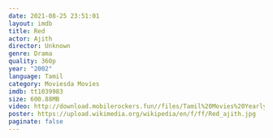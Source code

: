 ```yaml
---
date: 2021-08-25 23:51:01
layout: imdb
title: Red
actor: Ajith
director: Unknown
genre: Drama
quality: 360p
year: "2002"
language: Tamil
category: Moviesda Movies
imdb: tt1039983
size: 600.88MB
video: http://download.mobilerockers.fun//files/Tamil%20Movies%20Yearly%20Collections/Tamil%202002%20Collections/Red%20(2002)/Red%20(2002)%20Full%20Movies/Red%20(2002)%20DVDRip/Red%20(2002)%20DVDRip%20Single%20Part.mp4
poster: https://upload.wikimedia.org/wikipedia/en/f/ff/Red_ajith.jpg
paginate: false
---
```


